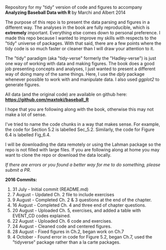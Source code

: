 Repository for my "tidy" version of code and figures to accompany **Analyzing Baseball Data with R** by Marchi and Albert 2014

The purpose of this repo is to present the data parsing and figures in a different way. The analyses in the book are fully reproducible, which is **extremely** important. Everything else comes down to personal preference. I made this repo because I wanted to improve my skills with respects to the "tidy" universe of packages. With that said, there are a few points where the tidy code is so much faster or cleaner than I will draw your attention to it. 

The "tidy" paradigm (aka "tidy-verse" formerly the "Hadley-verse") is just one way of working with data and making figures. The book does a good job presenting concepts and analyses, I just wanted to present a different way of doing many of the same things. Here, I use the *dply* package whenever possible to work with and manipulate data. I also used *ggplot2* to generate figures. 

All data (and the original code) are available on github here: **https://github.com/maxtoki/baseball_R**

I hope that you are following along with the book, otherwise this may not make a lot of sense. 

I've tried to name the code chunks in a way that makes sense. For example, the code for Section 5.2 is labelled Sec_5.2. Similarly, the code for Figure 6.4 is labelled Fig_6.4.

I will be downloading the data remotely or using the Lahman package so the repo is not filled with large files. If you are following along at home you may want to clone the repo or download the data locally. 

*If there are errors or you found a better way for me to do something, please submit a PR*.

**2016 Commits:**

1. 31 July - Initial commit (README.md)
2. 7 August - Updated Ch. 2 file to include exercises
3. 9 August - Completed Ch. 2 & 3 questions at the end of the chapter. 
4. 16 August - Completed Ch. 4 and three end of chapter questions.
5. 20 August - Uploaded Ch. 5, exercises, and added a table with EVENT_CD codes explained. 
6. 22 August - Uploaded Ch. 6 code and exercises.
7. 24 August - Cleaned code and centered figures.
8. 28 August - Fixed figures in Ch.2, began work on Ch.7 
9. 4 October - Found error in code for Figure 5.2, began Ch.7, used the "tidyverse" package rather than a la carte packages.  
